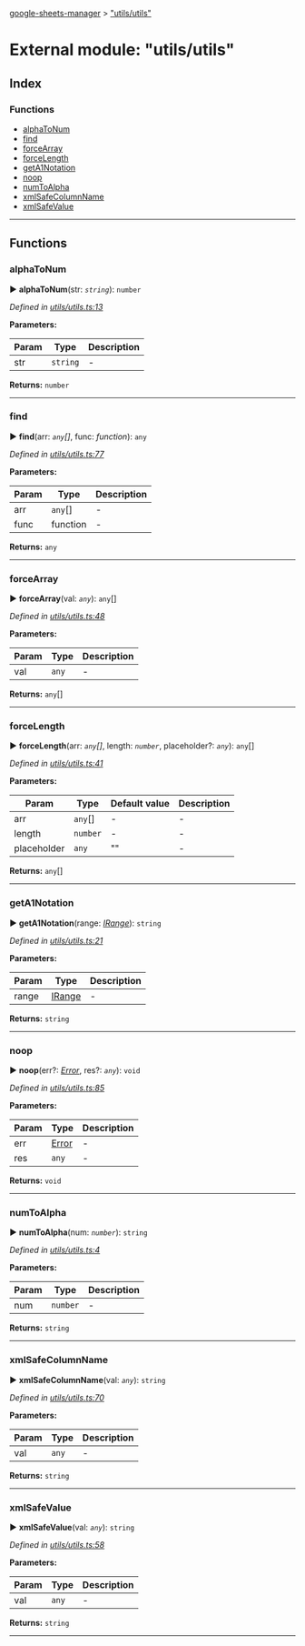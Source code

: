 [google-sheets-manager](../README.md) > ["utils/utils"](../modules/_utils_utils_.md)



# External module: "utils/utils"

## Index

### Functions

* [alphaToNum](_utils_utils_.md#alphatonum)
* [find](_utils_utils_.md#find)
* [forceArray](_utils_utils_.md#forcearray)
* [forceLength](_utils_utils_.md#forcelength)
* [getA1Notation](_utils_utils_.md#geta1notation)
* [noop](_utils_utils_.md#noop)
* [numToAlpha](_utils_utils_.md#numtoalpha)
* [xmlSafeColumnName](_utils_utils_.md#xmlsafecolumnname)
* [xmlSafeValue](_utils_utils_.md#xmlsafevalue)



---
## Functions
<a id="alphatonum"></a>

###  alphaToNum

► **alphaToNum**(str: *`string`*): `number`




*Defined in [utils/utils.ts:13](https://github.com/AbdelrahmanRamadan/google-sheets-manager/blob/d86bb83/src/utils/utils.ts#L13)*



**Parameters:**

| Param | Type | Description |
| ------ | ------ | ------ |
| str | `string`   |  - |





**Returns:** `number`





___

<a id="find"></a>

###  find

► **find**(arr: *`any`[]*, func: *function*): `any`




*Defined in [utils/utils.ts:77](https://github.com/AbdelrahmanRamadan/google-sheets-manager/blob/d86bb83/src/utils/utils.ts#L77)*



**Parameters:**

| Param | Type | Description |
| ------ | ------ | ------ |
| arr | `any`[]   |  - |
| func | function   |  - |





**Returns:** `any`





___

<a id="forcearray"></a>

###  forceArray

► **forceArray**(val: *`any`*): `any`[]




*Defined in [utils/utils.ts:48](https://github.com/AbdelrahmanRamadan/google-sheets-manager/blob/d86bb83/src/utils/utils.ts#L48)*



**Parameters:**

| Param | Type | Description |
| ------ | ------ | ------ |
| val | `any`   |  - |





**Returns:** `any`[]





___

<a id="forcelength"></a>

###  forceLength

► **forceLength**(arr: *`any`[]*, length: *`number`*, placeholder?: *`any`*): `any`[]




*Defined in [utils/utils.ts:41](https://github.com/AbdelrahmanRamadan/google-sheets-manager/blob/d86bb83/src/utils/utils.ts#L41)*



**Parameters:**

| Param | Type | Default value | Description |
| ------ | ------ | ------ | ------ |
| arr | `any`[]  | - |   - |
| length | `number`  | - |   - |
| placeholder | `any`  | &quot;&quot; |   - |





**Returns:** `any`[]





___

<a id="geta1notation"></a>

###  getA1Notation

► **getA1Notation**(range: *[IRange](../interfaces/_utils_type_alias_.irange.md)*): `string`




*Defined in [utils/utils.ts:21](https://github.com/AbdelrahmanRamadan/google-sheets-manager/blob/d86bb83/src/utils/utils.ts#L21)*



**Parameters:**

| Param | Type | Description |
| ------ | ------ | ------ |
| range | [IRange](../interfaces/_utils_type_alias_.irange.md)   |  - |





**Returns:** `string`





___

<a id="noop"></a>

###  noop

► **noop**(err?: *[Error](../classes/_utils_errors_.invalidsheetid.md#error)*, res?: *`any`*): `void`




*Defined in [utils/utils.ts:85](https://github.com/AbdelrahmanRamadan/google-sheets-manager/blob/d86bb83/src/utils/utils.ts#L85)*



**Parameters:**

| Param | Type | Description |
| ------ | ------ | ------ |
| err | [Error](../classes/_utils_errors_.invalidsheetid.md#error)   |  - |
| res | `any`   |  - |





**Returns:** `void`





___

<a id="numtoalpha"></a>

###  numToAlpha

► **numToAlpha**(num: *`number`*): `string`




*Defined in [utils/utils.ts:4](https://github.com/AbdelrahmanRamadan/google-sheets-manager/blob/d86bb83/src/utils/utils.ts#L4)*



**Parameters:**

| Param | Type | Description |
| ------ | ------ | ------ |
| num | `number`   |  - |





**Returns:** `string`





___

<a id="xmlsafecolumnname"></a>

###  xmlSafeColumnName

► **xmlSafeColumnName**(val: *`any`*): `string`




*Defined in [utils/utils.ts:70](https://github.com/AbdelrahmanRamadan/google-sheets-manager/blob/d86bb83/src/utils/utils.ts#L70)*



**Parameters:**

| Param | Type | Description |
| ------ | ------ | ------ |
| val | `any`   |  - |





**Returns:** `string`





___

<a id="xmlsafevalue"></a>

###  xmlSafeValue

► **xmlSafeValue**(val: *`any`*): `string`




*Defined in [utils/utils.ts:58](https://github.com/AbdelrahmanRamadan/google-sheets-manager/blob/d86bb83/src/utils/utils.ts#L58)*



**Parameters:**

| Param | Type | Description |
| ------ | ------ | ------ |
| val | `any`   |  - |





**Returns:** `string`





___


